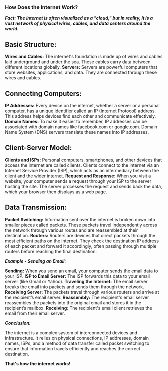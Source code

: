 ### How Does the Internet Work?

***Fact: The internet is often visualized as a "cloud," but in reality, it is a vast network of physical wires, cables, and data centers around the world.***

## Basic Structure:

**Wires and Cables:** The internet's foundation is made up of wires and cables laid underground and under the sea. These cables carry data between different locations globally.
**Servers:** Servers are powerful computers that store websites, applications, and data. They are connected through these wires and cables.

## Connecting Computers:

**IP Addresses:** Every device on the internet, whether a server or a personal computer, has a unique identifier called an IP (Internet Protocol) address. This address helps devices find each other and communicate effectively.
**Domain Names:** To make it easier to remember, IP addresses can be associated with domain names like facebook.com or google.com. Domain Name System (DNS) servers translate these names into IP addresses.

## Client-Server Model:

**Clients and ISPs:** Personal computers, smartphones, and other devices that access the internet are called clients. Clients connect to the internet via an Internet Service Provider (ISP), which acts as an intermediary between the client and the wider internet.
**Request and Response:** When you visit a website, your computer sends a request through your ISP to the server hosting the site. The server processes the request and sends back the data, which your browser then displays as a web page.

## Data Transmission:

**Packet Switching:** Information sent over the internet is broken down into smaller pieces called packets. These packets travel independently across the network through various routes and are reassembled at their destination.
**Routers:** Routers are devices that direct packets through the most efficient paths on the internet. They check the destination IP address of each packet and forward it accordingly, often passing through multiple routers before reaching the final destination.

***Example - Sending an Email:***

**Sending:** When you send an email, your computer sends the email data to your ISP.
**ISP to Email Server:** The ISP forwards this data to your email server (like Gmail or Yahoo).
**Traveling the Internet:** The email server breaks the email into packets and sends them through the network.
**Receiving Server:** The packets travel through various routers and arrive at the recipient’s email server.
**Reassembly:** The recipient's email server reassembles the packets into the original email and stores it in the recipient’s mailbox.
**Receiving:**  The recipient's email client retrieves the email from their email server.

***Conclusion:***

The internet is a complex system of interconnected devices and infrastructure. It relies on physical connections, IP addresses, domain names, ISPs, and a method of data transfer called packet switching to ensure that information travels efficiently and reaches the correct destination.

**That's how the internet works!**
